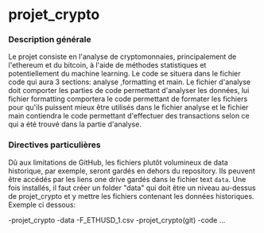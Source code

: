 # projet_crypto

### Description générale
Le projet consiste en l'analyse de cryptomonnaies, principalement de l'ethereum et du bitcoin, à l'aide de méthodes statistiques et potentiellement du machine learning.
Le code se situera dans le fichier code qui aura 3 sections: analyse ,formatting et main. Le fichier d'analyse doit comporter les parties de code permettant d'analyser les données, lui fichier formatting comportera le code permettant de formater les fichiers pour qu'ils puissent mieux être utilisés dans le fichier analyse et le fichier main contiendra le code permettant d'effectuer des transactions selon ce qui a été trouvé dans la partie d'analyse. 

### Directives particulières
Dû aux limitations de GitHub, les fichiers plutôt volumineux de data historique, par exemple, seront gardés en dehors du repository. Ils peuvent être accédés par les liens one drive gardés dans le fichier text `data`. Une fois installés, il faut créer un folder "data" qui doit être un niveau au-dessus de projet_crypto et y mettre les fichiers contenant les données historiques. Exemple ci dessous:

-projet_crypto 
    -data
        -F_ETHUSD_1.csv
    -projet_crypto(git)
        -code
        ...

